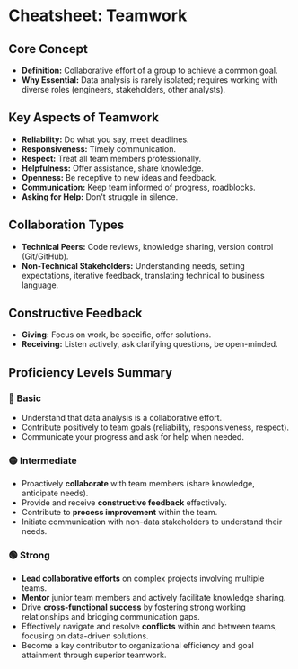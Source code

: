 # Cheatsheet: Teamwork

## Core Concept
*   **Definition:** Collaborative effort of a group to achieve a common goal.
*   **Why Essential:** Data analysis is rarely isolated; requires working with diverse roles (engineers, stakeholders, other analysts).

## Key Aspects of Teamwork
*   **Reliability:** Do what you say, meet deadlines.
*   **Responsiveness:** Timely communication.
*   **Respect:** Treat all team members professionally.
*   **Helpfulness:** Offer assistance, share knowledge.
*   **Openness:** Be receptive to new ideas and feedback.
*   **Communication:** Keep team informed of progress, roadblocks.
*   **Asking for Help:** Don't struggle in silence.

## Collaboration Types
*   **Technical Peers:** Code reviews, knowledge sharing, version control (Git/GitHub).
*   **Non-Technical Stakeholders:** Understanding needs, setting expectations, iterative feedback, translating technical to business language.

## Constructive Feedback
*   **Giving:** Focus on work, be specific, offer solutions.
*   **Receiving:** Listen actively, ask clarifying questions, be open-minded.

## Proficiency Levels Summary

### 🔵 Basic
*   Understand that data analysis is a collaborative effort.
*   Contribute positively to team goals (reliability, responsiveness, respect).
*   Communicate your progress and ask for help when needed.

### 🟡 Intermediate
*   Proactively **collaborate** with team members (share knowledge, anticipate needs).
*   Provide and receive **constructive feedback** effectively.
*   Contribute to **process improvement** within the team.
*   Initiate communication with non-data stakeholders to understand their needs.

### 🟢 Strong
*   **Lead collaborative efforts** on complex projects involving multiple teams.
*   **Mentor** junior team members and actively facilitate knowledge sharing.
*   Drive **cross-functional success** by fostering strong working relationships and bridging communication gaps.
*   Effectively navigate and resolve **conflicts** within and between teams, focusing on data-driven solutions.
*   Become a key contributor to organizational efficiency and goal attainment through superior teamwork.
